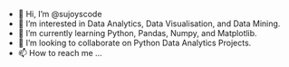 - 👋 Hi, I’m @sujoyscode
- 👀 I’m interested in Data Analytics, Data Visualisation, and Data Mining.
- 🌱 I’m currently learning Python, Pandas, Numpy, and Matplotlib.
- 💞️ I’m looking to collaborate on Python Data Analytics Projects.
- 📫 How to reach me ...

<!---
sujoyscode/sujoyscode is a ✨ special ✨ repository because its `README.md` (this file) appears on your GitHub profile.
You can click the Preview link to take a look at your changes.
--->
